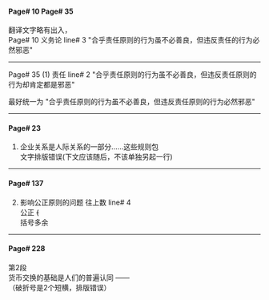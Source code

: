 #### Page# 10   Page# 35   
翻译文字略有出入，   
Page# 10 义务论 line# 3
"合乎责任原则的行为虽不必善良，但违反责任的行为必然邪恶"    
___

Page# 35 (1) 责任   line# 2
"合乎责任原则的行为虽不必善良，但违反责任原则的行为却肯定都是邪恶"    

最好统一为
"合乎责任原则的行为虽不必善良，但违反责任原则的行为必然邪恶"      

___
#### Page# 23   
1) 企业关系是人际关系的一部分……这些规则包     
文字排版错误(下文应该随后，不该单独另起一行)

___

#### Page# 137
2. 影响公正原则的问题 往上数 line# 4   
公正 ~~(~~  
括号多余
___

#### Page# 228
第2段       
货币交换的基础是人们的普遍认同 ——   
（破折号是2个短横，排版错误）     
